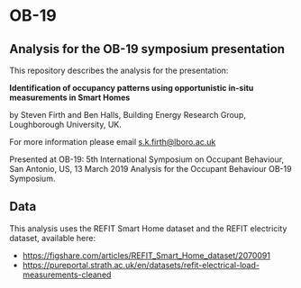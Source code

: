 # OB-19

## Analysis for the OB-19 symposium presentation

This repository describes the analysis for the presentation:

**Identification of occupancy patterns using opportunistic in-situ measurements in Smart Homes**

by Steven Firth and Ben Halls, Building Energy Research Group, Loughborough University, UK.

For more information please email s.k.firth@lboro.ac.uk

Presented at OB-19: 5th International Symposium on Occupant Behaviour, San Antonio, US, 13 March 2019
Analysis for the Occupant Behaviour OB-19 Symposium.

## Data

This analysis uses the REFIT Smart Home dataset and the REFIT electricity dataset, available here:
- https://figshare.com/articles/REFIT_Smart_Home_dataset/2070091
- https://pureportal.strath.ac.uk/en/datasets/refit-electrical-load-measurements-cleaned
